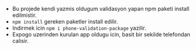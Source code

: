 * Bu projede kendi yazmis oldugum validasyon yapan npm paketi install edilmistir.
* ``` npm install ``` gereken paketler install edilir.
* Indirmek icin ``` npm i phone-validation-package ``` yazilir.
* Expogo uzerinden kurulan app oldugu icin, basit bir sekilde telefondan calisir.